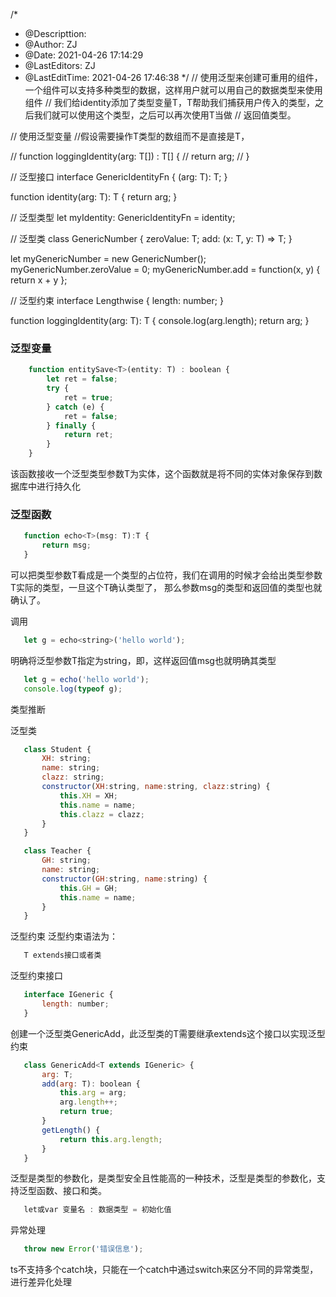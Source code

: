 <!--
 * @Descripttion: 
 * @Author: ZJ
 * @Date: 2021-04-26 17:14:29
 * @LastEditors: ZJ
 * @LastEditTime: 2022-01-19 14:36:41
-->
/*
 * @Descripttion: 
 * @Author: ZJ
 * @Date: 2021-04-26 17:14:29
 * @LastEditors: ZJ
 * @LastEditTime: 2021-04-26 17:46:38
 */
// 使用泛型来创建可重用的组件，一个组件可以支持多种类型的数据，这样用户就可以用自己的数据类型来使用组件
// 我们给identity添加了类型变量T，T帮助我们捕获用户传入的类型，之后我们就可以使用这个类型，之后可以再次使用T当做
// 返回值类型。

// 使用泛型变量
//假设需要操作T类型的数组而不是直接是T，

// function loggingIdentity<T>(arg: T[]) : T[] {
//     return arg;
// }



// 泛型接口
interface GenericIdentityFn {
    <T>(arg: T): T;
}

function identity<T>(arg: T): T {
    return arg;
}

// 泛型类型
let myIdentity: GenericIdentityFn = identity;

// 泛型类
class GenericNumber<T> {
    zeroValue: T;
    add: (x: T, y: T) => T;
}

let myGenericNumber = new GenericNumber<number>();
myGenericNumber.zeroValue = 0;
myGenericNumber.add = function(x, y) { return x + y };

// 泛型约束
interface Lengthwise {
    length: number;
}

function loggingIdentity<T extends Lengthwise>(arg: T): T {
    console.log(arg.length);
    return arg;
}

### 泛型变量
```js
    function entitySave<T>(entity: T) : boolean {
        let ret = false;
        try {
            ret = true;
        } catch (e) {
            ret = false;
        } finally {
            return ret;
        }
    }
```
该函数接收一个泛型类型参数T为实体，这个函数就是将不同的实体对象保存到数据库中进行持久化

### 泛型函数
```js
   function echo<T>(msg: T):T {
       return msg;
   }
```
可以把类型参数T看成是一个类型的占位符，我们在调用的时候才会给出类型参数T实际的类型，一旦这个T确认类型了，
那么参数msg的类型和返回值的类型也就确认了。

调用
```js
   let g = echo<string>('hello world');
```
明确将泛型参数T指定为string，即<string>，这样返回值msg也就明确其类型

```js
   let g = echo('hello world');
   console.log(typeof g);
```

类型推断  

泛型类

```js
   class Student {
       XH: string;
       name: string;
       clazz: string;
       constructor(XH:string, name:string, clazz:string) {
           this.XH = XH;
           this.name = name;
           this.clazz = clazz;
       }
   }

   class Teacher {
       GH: string;
       name: string;
       constructor(GH:string, name:string) {
           this.GH = GH;
           this.name = name;
       }
   }
```

泛型约束
泛型约束语法为： 
```js
   T extends接口或者类
```

泛型约束接口
```js
   interface IGeneric {
       length: number;
   }
```

创建一个泛型类GenericAdd，此泛型类的T需要继承extends这个接口以实现泛型约束

```js
   class GenericAdd<T extends IGeneric> {
       arg: T;
       add(arg: T): boolean {
           this.arg = arg;
           arg.length++;
           return true;
       }
       getLength() {
           return this.arg.length;
       }
   }
```

泛型是类型的参数化，是类型安全且性能高的一种技术，泛型是类型的参数化，支持泛型函数、接口和类。

```js
   let或var 变量名 : 数据类型 = 初始化值
```
异常处理
```js
   throw new Error('错误信息');
```

ts不支持多个catch块，只能在一个catch中通过switch来区分不同的异常类型，进行差异化处理

